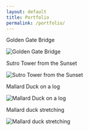 ```yaml
---
layout: default
title: Portfolio
permalink: /portfolio/
---
```

<div class="image-container">
  <p class="image-description">Golden Gate Bridge</p>
  <img src="/assets/images/IMG_1175.jpg" alt="Golden Gate Bridge">
</div>

<div class="image-container">
  <p class="image-description">Sutro Tower from the Sunset</p>
  <img src="/assets/images/IMG_1044.jpg" alt="Sutro Tower from the Sunset">
</div>

<div class="image-container">
  <p class="image-description">Mallard Duck on a log</p>
  <img src="/assets/images/IMG_1120.jpg" alt="Mallard Duck on a log">
</div>

<div class="image-container">
  <p class="image-description">Mallard duck stretching</p>
  <img src="/assets/images/IMG_1060.jpg" alt="Mallard duck stretching">
</div>
